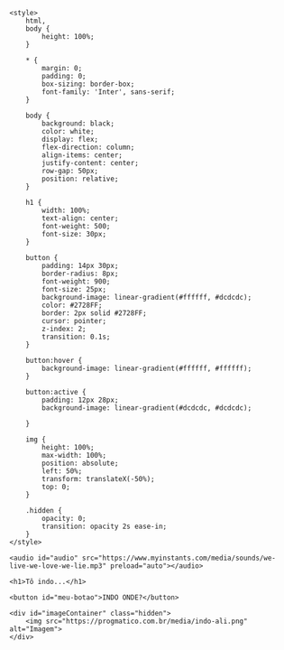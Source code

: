 <html>

<head>
    <meta charset="UTF-8">
    <meta name="viewport" content="width=device-width, initial-scale=1.0">
    <title>Tô indo</title>
    <link href="https://fonts.googleapis.com/css2?family=Inter:wght@500;600&display=swap" rel="stylesheet">

    <style>
        html,
        body {
            height: 100%;
        }

        * {
            margin: 0;
            padding: 0;
            box-sizing: border-box;
            font-family: 'Inter', sans-serif;
        }

        body {
            background: black;
            color: white;
            display: flex;
            flex-direction: column;
            align-items: center;
            justify-content: center;
            row-gap: 50px;
            position: relative;
        }

        h1 {
            width: 100%;
            text-align: center;
            font-weight: 500;
            font-size: 30px;
        }

        button {
            padding: 14px 30px;
            border-radius: 8px;
            font-weight: 900;
            font-size: 25px;
            background-image: linear-gradient(#ffffff, #dcdcdc);
            color: #2728FF;
            border: 2px solid #2728FF;
            cursor: pointer;
            z-index: 2;
            transition: 0.1s;
        }

        button:hover {
            background-image: linear-gradient(#ffffff, #ffffff);
        }

        button:active {
            padding: 12px 28px;
            background-image: linear-gradient(#dcdcdc, #dcdcdc);

        }

        img {
            height: 100%;
            max-width: 100%;
            position: absolute;
            left: 50%;
            transform: translateX(-50%);
            top: 0;
        }

        .hidden {
            opacity: 0;
            transition: opacity 2s ease-in;
        }
    </style>
</head>

<body>

    <audio id="audio" src="https://www.myinstants.com/media/sounds/we-live-we-love-we-lie.mp3" preload="auto"></audio>

    <h1>Tô indo...</h1>

    <button id="meu-botao">INDO ONDE?</button>

    <div id="imageContainer" class="hidden">
        <img src="https://progmatico.com.br/media/indo-ali.png" alt="Imagem">
    </div>

</body>
<script>

    var button = document.getElementById('meu-botao');
    var imageContainer = document.getElementById("imageContainer");


    button.addEventListener("click", () => {
        audio.play();
        button.style.zIndex = 0;
        setTimeout(() => {
            imageContainer.style.opacity = 1;
        }, 100);
    });

</script>
</html>



